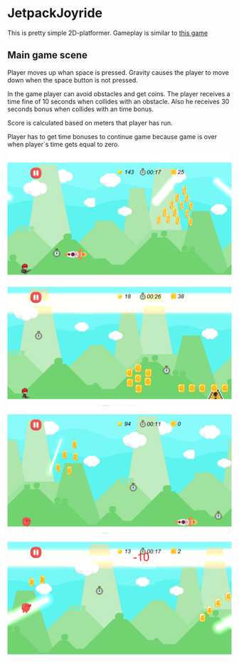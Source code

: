 # JetpackJoyride

This is pretty simple 2D-platformer. Gameplay is similar to [this game](https://apps.apple.com/ua/app/jetpack-joyride/id457446957?l=uk)

## Main game scene

Player moves up whan space is pressed. Gravity causes the player to move down when the space button is not pressed.<br />

In the game player can avoid obstacles and get coins. The player receives a time fine of 10 seconds when collides with an obstacle. Also he receives 30 seconds bonus when collides with an time bonus.<br />

Score is calculated based on meters that player has run.<br />

Player has to get time bonuses to continue game because game is over when player\`s time gets equal to zero.<br />

![Knight with rocket](https://github.com/OlesiaPashko/JetpackJoyride/blob/main/Screenshots/RocketKnight.png)
![Knight running](https://github.com/OlesiaPashko/JetpackJoyride/blob/main/Screenshots/CautionAndTimeLazer.png)
![Default player running](https://github.com/OlesiaPashko/JetpackJoyride/blob/main/Screenshots/DefaultPlayerRocket.png)
![Default player with](https://github.com/OlesiaPashko/JetpackJoyride/blob/main/Screenshots/DefaultPlayerTimeLazer.png)
